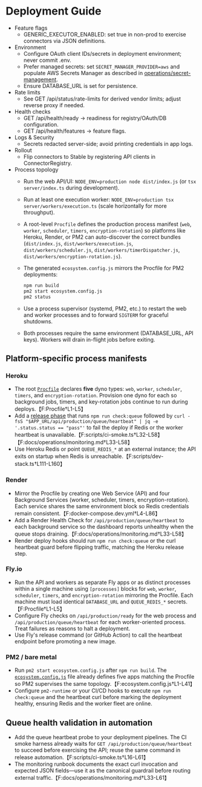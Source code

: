 # Deployment Guide

- Feature flags
  - GENERIC_EXECUTOR_ENABLED: set true in non-prod to exercise connectors via JSON definitions.
- Environment
  - Configure OAuth client IDs/secrets in deployment environment; never commit .env.
  - Prefer managed secrets: set `SECRET_MANAGER_PROVIDER=aws` and populate AWS Secrets Manager as described in [operations/secret-management](./operations/secret-management.md).
  - Ensure DATABASE_URL is set for persistence.
- Rate limits
  - See GET /api/status/rate-limits for derived vendor limits; adjust reverse proxy if needed.
- Health checks
  - GET /api/health/ready → readiness for registry/OAuth/DB configuration.
  - GET /api/health/features → feature flags.
- Logs & Security
  - Secrets redacted server-side; avoid printing credentials in app logs.
- Rollout
  - Flip connectors to Stable by registering API clients in ConnectorRegistry.
- Process topology
  - Run the web API/UI: `NODE_ENV=production node dist/index.js` (or `tsx server/index.ts` during development).
  - Run at least one execution worker: `NODE_ENV=production tsx server/workers/execution.ts` (scale horizontally for more throughput).
  - A root-level `Procfile` defines the production process manifest (`web`, `worker`, `scheduler`, `timers`, `encryption-rotation`) so platforms like Heroku, Render, or PM2 can auto-discover the correct bundles (`dist/index.js`, `dist/workers/execution.js`, `dist/workers/scheduler.js`, `dist/workers/timerDispatcher.js`, `dist/workers/encryption-rotation.js`).
  - The generated `ecosystem.config.js` mirrors the Procfile for PM2 deployments:

    ```bash
    npm run build
    pm2 start ecosystem.config.js
    pm2 status
    ```

  - Use a process supervisor (systemd, PM2, etc.) to restart the web and worker processes and to forward `SIGTERM` for graceful shutdowns.
  - Both processes require the same environment (DATABASE_URL, API keys). Workers will drain in-flight jobs before exiting.

## Platform-specific process manifests

### Heroku

- The root [`Procfile`](../Procfile) declares **five** dyno types: `web`, `worker`, `scheduler`, `timers`, and `encryption-rotation`. Provision one dyno for each so background jobs, timers, and key-rotation jobs continue to run during deploys.【F:Procfile†L1-L5】
- Add a [release phase](https://devcenter.heroku.com/articles/release-phase) that runs `npm run check:queue` followed by `curl -fsS "$APP_URL/api/production/queue/heartbeat" | jq -e '.status.status == "pass"'` to fail the deploy if Redis or the worker heartbeat is unavailable.【F:scripts/ci-smoke.ts†L32-L58】【F:docs/operations/monitoring.md†L33-L58】
- Use Heroku Redis or point `QUEUE_REDIS_*` at an external instance; the API exits on startup when Redis is unreachable.【F:scripts/dev-stack.ts†L111-L160】

### Render

- Mirror the Procfile by creating one Web Service (API) and four Background Services (worker, scheduler, timers, encryption-rotation). Each service shares the same environment block so Redis credentials remain consistent.【F:docker-compose.dev.yml†L4-L86】
- Add a Render Health Check for `/api/production/queue/heartbeat` to each background service so the dashboard reports unhealthy when the queue stops draining.【F:docs/operations/monitoring.md†L33-L58】
- Render deploy hooks should run `npm run check:queue` or the curl heartbeat guard before flipping traffic, matching the Heroku release step.

### Fly.io

- Run the API and workers as separate Fly apps or as distinct processes within a single machine using `[processes]` blocks for `web`, `worker`, `scheduler`, `timers`, and `encryption-rotation` mirroring the Procfile. Each machine must load identical `DATABASE_URL` and `QUEUE_REDIS_*` secrets.【F:Procfile†L1-L5】
- Configure Fly checks on `/api/production/ready` for the web process and `/api/production/queue/heartbeat` for each worker-oriented process. Treat failures as reasons to halt a deployment.
- Use Fly's release command (or GitHub Action) to call the heartbeat endpoint before promoting a new image.

### PM2 / bare metal

- Run `pm2 start ecosystem.config.js` after `npm run build`. The [`ecosystem.config.js`](../ecosystem.config.js) file already defines five apps matching the Procfile so PM2 supervises the same topology.【F:ecosystem.config.js†L1-L41】
- Configure `pm2-runtime` or your CI/CD hooks to execute `npm run check:queue` and the heartbeat curl before marking the deployment healthy, ensuring Redis and the worker fleet are online.

## Queue health validation in automation

- Add the queue heartbeat probe to your deployment pipelines. The CI smoke harness already waits for `GET /api/production/queue/heartbeat` to succeed before exercising the API; reuse the same command in release automation.【F:scripts/ci-smoke.ts†L16-L61】
- The monitoring runbook documents the exact curl invocation and expected JSON fields—use it as the canonical guardrail before routing external traffic.【F:docs/operations/monitoring.md†L33-L61】
